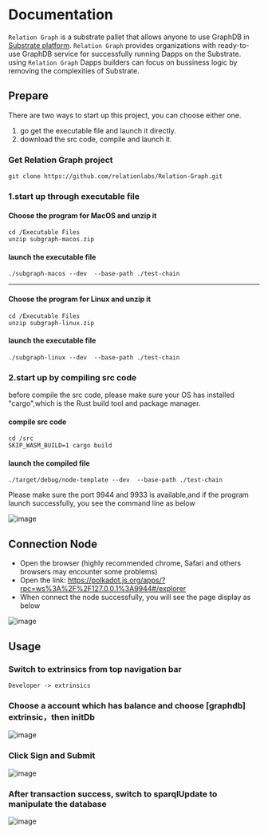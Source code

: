 # Documentation  

`Relation Graph` is a substrate pallet that allows anyone to use GraphDB in [Substrate platform](https://substrate.io/).
`Relation Graph` provides organizations with ready-to-use GraphDB service for successfully running Dapps on the Substrate.  using `Relation Graph` Dapps builders can focus on bussiness logic by removing the complexities of Substrate.

## Prepare
There are two ways to start up this project, you can choose either one.
1. go get the executable file and launch it directly.
2. download the src code, compile and launch it.
### Get Relation Graph project 
```shell
git clone https://github.com/relationlabs/Relation-Graph.git
```
### 1.start up through executable file
#### Choose the program for MacOS and unzip it
```shell
cd /Executable Files
unzip subgraph-macos.zip
```
#### launch the executable file
```shell
./subgraph-macos --dev  --base-path ./test-chain
```
------
#### Choose the program for Linux and unzip it
```shell
cd /Executable Files
unzip subgraph-linux.zip
```
#### launch the executable file
```shell
./subgraph-linux --dev  --base-path ./test-chain
```
### 2.start up by compiling src code
before compile the src code, please make sure your OS has installed "cargo",which is the Rust build tool and package manager. 
#### compile src code 
```shell
cd /src
SKIP_WASM_BUILD=1 cargo build
```
#### launch the compiled file
```shell
./target/debug/node-template --dev  --base-path ./test-chain
```

Please make sure the port 9944 and 9933 is available,and if the program launch successfully, you see the command line as below

![image](https://user-images.githubusercontent.com/91399393/176400350-874d2ebe-c01b-47af-9f3e-8fc7dcd17b7d.png)

## Connection Node
- Open the browser (highly recommended chrome, Safari and others browsers may encounter some problems)
- Open the link: https://polkadot.js.org/apps/?rpc=ws%3A%2F%2F127.0.0.1%3A9944#/explorer
- When connect the node successfully, you will see the page display as below

![image](https://user-images.githubusercontent.com/91399393/176409173-c464e241-a6e5-4609-b9a6-21a61b37753f.png)


## Usage
### Switch to extrinsics from top navigation bar
```shell 
Developer -> extrinsics
```
### Choose a account which has balance and choose [graphdb] extrinsic，then initDb

![image](https://user-images.githubusercontent.com/91399393/176415644-857882ac-5eda-43a5-8082-e985aa518bd9.png)

### Click Sign and Submit

![image](https://user-images.githubusercontent.com/91399393/176415961-9814c3f1-52dd-4215-a873-a2cf261a1fbb.png)

### After transaction success, switch to sparqlUpdate to manipulate the database

![image](https://user-images.githubusercontent.com/91399393/176416651-8318b78e-8373-4f70-9cff-7a83ad496c01.png)
